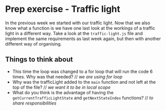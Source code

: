 # Prep exercise - Traffic light

In the previous week we started with our traffic light. Now that we also know what a function is we have one last look at the workings of a traffic light in a different way. Take a look at the `traffic-light.js` file and implement the same requirements as last week again, but then with another different way of organising.

## Things to think about

- This time the loop was changed to a for loop that will run the code 6 times. Why was that needed? // _we are using for loop_
- Why was the trafficLight added to the `main` function and not left at the top of the file? // _we want it to be in local scope_
- What do you think is the advantage of having the `getCurrentTrafficLightState` and `getNextStateIndex` functions? // _to share responsibilities_
